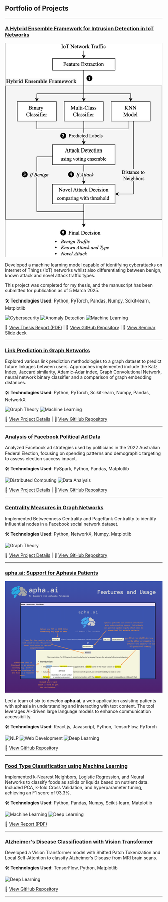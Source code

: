 ## Portfolio of Projects

---

### [A Hybrid Ensemble Framework for Intrusion Detection in IoT Networks](https://github.com/JoshuaWang8/novel-attack-nids)
<img src="images/Novel_IoT_Detection_Framework.png"/>

Developed a machine learning model capable of identifying cyberattacks on Internet of Things (IoT) networks whilst also differentiating between benign, known attack and novel attack traffic types.

This project was completed for my thesis, and the manuscript has been submitted for publication as of 5 March 2025.

🛠 **Technologies Used**: Python, PyTorch, Pandas, Numpy, Scikit-learn, Matplotlib

![Cybersecurity](https://img.shields.io/badge/-Cybersecurity-C0392B) ![Anomaly Detection](https://img.shields.io/badge/-Anomaly%20Detection-E91E63) ![Machine Learning](https://img.shields.io/badge/-Machine%20Learning-28A745)

📄 [View Thesis Report (PDF)](/pdf/Novel_Attack_Detection_in_IoT_Network_Intrusion_Detection_Systems.pdf) | 🔗 [View GitHub Repository](https://github.com/JoshuaWang8/novel-attack-nids) | 📄 [View Seminar Slide deck](/pdf/Novel_Attack_Detection_Seminar_Slides.pdf)

---

### [Link Prediction in Graph Networks](/pages/link_prediction/link_prediction.md)

Explored various link prediction methodologies to a graph dataset to predict future linkages between users. Approaches implemented include the Katz Index, Jaccard similarity, Adamic-Adar index, Graph Convolutional Network, neural network binary classifier and a comparison of graph embedding distances.

🛠 **Technologies Used**: Python, PyTorch, Scikit-learn, Numpy, Pandas, NetworkX

![Graph Theory](https://img.shields.io/badge/-Graph%20Theory-F39C12) ![Machine Learning](https://img.shields.io/badge/-Machine%20Learning-28A745)

📄 [View Project Details](/pages/link_prediction/link_prediction.md) | 🔗 [View GitHub Repository](https://github.com/JoshuaWang8/link-prediction)

---

### [Analysis of Facebook Political Ad Data](https://github.com/JoshuaWang8/political-ads-analysis)

Analyzed Facebook ad strategies used by politicians in the 2022 Australian Federal Election, focusing on spending patterns and demographic targeting to assess election success impact.

🛠 **Technologies Used**: PySpark, Python, Pandas, Matplotlib

![Distributed Computing](https://img.shields.io/badge/-Distributed%20Computing-17A2B8) ![Data Analysis](https://img.shields.io/badge/-Data%20Analysis-16A085)

📄 [View Project Details](/pdf/Political_Ad_Analysis.pdf) | 🔗 [View GitHub Repository](https://github.com/JoshuaWang8/political-ads-analysis)

---

### [Centrality Measures in Graph Networks](/pages/centrality_measures/centrality_measures.md)

Implemented Betweenness Centrality and PageRank Centrality to identify influential nodes in a Facebook social network dataset.

🛠 **Technologies Used**: Python, NetworkX, Numpy, Matplotlib

![Graph Theory](https://img.shields.io/badge/-Graph%20Theory-F39C12)

📄 [View Project Details](/pages/centrality_measures/centrality_measures.md) | 🔗 [View GitHub Repository](https://github.com/JoshuaWang8/centrality-measures)

---

### [apha.ai: Support for Aphasia Patients](https://github.com/JoshuaWang8/apha-ai)
<img src="images/apha-ai_features.png?raw=true"/>

Led a team of six to develop **apha.ai**, a web application assisting patients with aphasia in understanding and interacting with text content. The tool leverages AI-driven large language models to enhance communication accessibility.

🛠 **Technologies Used**: React.js, Javascript, Python, TensorFlow, PyTorch

![NLP](https://img.shields.io/badge/-Natural%20Language%20Processing-E74C3C) ![Web Development](https://img.shields.io/badge/-Web%20Development-E67E22) ![Deep Learning](https://img.shields.io/badge/-Deep%20Learning-8E44AD)

🔗 [View GitHub Repository](https://github.com/JoshuaWang8/apha-ai)

---

### [Food Type Classification using Machine Learning](/pdf/Food-Classification-Report.pdf)

Implemented k-Nearest Neighbors, Logistic Regression, and Neural Networks to classify foods as solids or liquids based on nutrient data. Included PCA, k-fold Cross Validation, and hyperparameter tuning, achieving an F1 score of 93.3%.

🛠 **Technologies Used**: Python, Pandas, Numpy, Scikit-learn, Matplotlib

![Machine Learning](https://img.shields.io/badge/-Machine%20Learning-28A745) ![Deep Learning](https://img.shields.io/badge/-Deep%20Learning-8E44AD)

📄 [View Report (PDF)](/pdf/Food-Classification-Report.pdf)

---

### [Alzheimer's Disease Classification with Vision Transformer](https://github.com/JoshuaWang8/PatternFlow/tree/topic-recognition/recognition/46965611-ADNI-Brain-Visual-Transformer)

Developed a Vision Transformer model with Shifted Patch Tokenization and Local Self-Attention to classify Alzheimer’s Disease from MRI brain scans.

🛠 **Technologies Used**: TensorFlow, Python, Matplotlib

![Deep Learning](https://img.shields.io/badge/-Deep%20Learning-8E44AD)

🔗 [View GitHub Repository](https://github.com/JoshuaWang8/PatternFlow/tree/topic-recognition/recognition/46965611-ADNI-Brain-Visual-Transformer)

---
